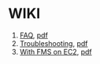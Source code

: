 # WIKI

1. [FAQ](/Faq.md), [pdf](/Faq.pdf)  
1. [Troubleshooting](/Troubleshooting.md), [pdf](Troubleshooting.pdf)  
1. [With FMS on EC2](/VideoIOwithFMSonEC2.md), [pdf](VideoIOwithFMSonEC2.pdf)  
